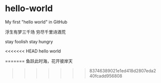 # hello-world
My first "hello world" in GitHub


浮生有梦三千场
穷尽千里诗酒荒

stay foolish stay hungry

<<<<<<< HEAD
hello world

=======
鱼跃此时海，花开彼岸天
>>>>>>> 83746389021e1ed418d2807eda240fcadd956808
